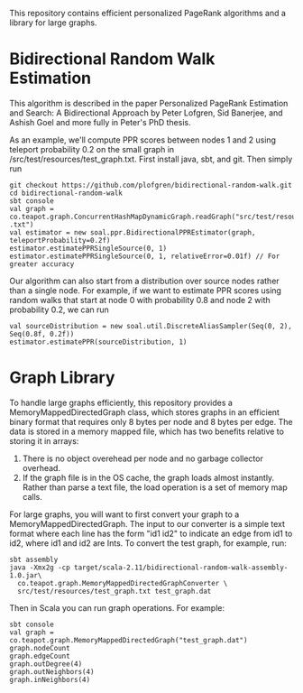 This repository contains efficient personalized PageRank algorithms and a library for large 
graphs.

# Bidirectional Random Walk Estimation
This algorithm is described in the paper Personalized PageRank Estimation and Search: A 
Bidirectional Approach by Peter Lofgren, Sid Banerjee, and Ashish Goel and more fully in Peter's 
PhD thesis.

As an example, we'll compute PPR scores between nodes 1 and 2 using teleport probability 0.2 on the 
small graph in 
/src/test/resources/test_graph.txt.  First install java, sbt, and git.  Then simply run

```
git checkout https://github.com/plofgren/bidirectional-random-walk.git
cd bidirectional-random-walk
sbt console
val graph = co.teapot.graph.ConcurrentHashMapDynamicGraph.readGraph("src/test/resources/test_graph
.txt")
val estimator = new soal.ppr.BidirectionalPPREstimator(graph, teleportProbability=0.2f)
estimator.estimatePPRSingleSource(0, 1)
estimator.estimatePPRSingleSource(0, 1, relativeError=0.01f) // For greater accuracy
```

Our algorithm can also start from a distribution over source nodes rather than a single node. For
 example, if we want to estimate PPR scores using random walks that start at node 0 with 
 probability 0.8 and node 2 with probability 0.2, we can run
 
```
val sourceDistribution = new soal.util.DiscreteAliasSampler(Seq(0, 2), Seq(0.8f, 0.2f))
estimator.estimatePPR(sourceDistribution, 1)
```

# Graph Library
To handle large graphs efficiently, this repository provides a MemoryMappedDirectedGraph class,
which stores graphs in an efficient binary format that requires only 8 bytes per node and 8 bytes
 per edge.  The data is stored in a memory mapped file, which has two benefits relative to 
 storing it in arrays:
 1. There is no object overehead per node and no garbage collector overhead.
 2. If the graph file is in the OS cache, the graph loads almost instantly.  Rather than
 parse a text file, the load operation is a set of memory map calls.

For large graphs, you will want to first convert your graph to a MemoryMappedDirectedGraph.  The 
input to our converter is a simple text format where each line has the form "id1 id2" to 
indicate an edge from id1 to id2, where id1 and id2 are Ints.  To convert the test graph, for 
example, run:
```
sbt assembly
java -Xmx2g -cp target/scala-2.11/bidirectional-random-walk-assembly-1.0.jar\
  co.teapot.graph.MemoryMappedDirectedGraphConverter \
  src/test/resources/test_graph.txt test_graph.dat
```
 
Then in Scala you can run graph operations.  For example:
```
sbt console
val graph = co.teapot.graph.MemoryMappedDirectedGraph("test_graph.dat")
graph.nodeCount
graph.edgeCount
graph.outDegree(4)
graph.outNeighbors(4)
graph.inNeighbors(4)
```

